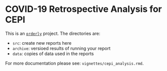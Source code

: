 # COVID-19 Retrospective Analysis for CEPI

This is an [`orderly`](https://github.com/vimc/orderly) project.  The directories are:

* `src`: create new reports here
* `archive`: versioed results of running your report
* `data`: copies of data used in the reports

For more documentation please see: `vignettes/cepi_analysis.rmd`.